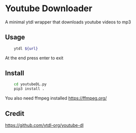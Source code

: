 # Youtube Downloader
A minimal ytdl wrapper that downloads youtube videos to mp3

## Usage
```bash
    ytdl ${url}
``` 
At the end press enter to exit

## Install
```bash
    cd youtubeDL.py
    pip3 install .
```
You also need ffmpeg installed
https://ffmpeg.org/


## Credit
https://github.com/ytdl-org/youtube-dl